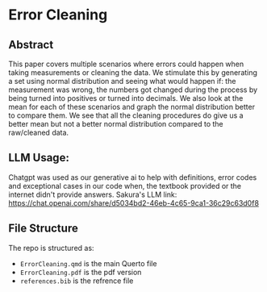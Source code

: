 # Error Cleaning 

## Abstract
This paper covers multiple scenarios where errors could happen when taking measurements or cleaning the data. We stimulate this by generating a set using normal distribution and seeing what would happen if: the measurement was wrong, the numbers got changed during the process by being turned into positives or turned into decimals. We also look at the mean for each of these scenarios and graph the normal distribution better to compare them. We see that all the cleaning procedures do give us a better mean but not a better normal distribution compared to the raw/cleaned data. 


## LLM Usage: 
Chatgpt was used as our generative ai to help with definitions, error codes and exceptional cases in our code when, the textbook provided or the internet didn't provide answers.
Sakura's LLM link: https://chat.openai.com/share/d5034bd2-46eb-4c65-9ca1-36c29c63d0f8

## File Structure

The repo is structured as:

-   `ErrorCleaning.qmd` is the main Querto file
-   `ErrorCleaning.pdf` is the pdf version
-   `references.bib` is the refrence file

